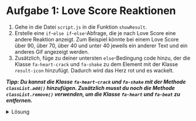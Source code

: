 # Aufgabe 1: Love Score Reaktionen

1. Gehe in die Datei `script.js` in die Funktion `showResult`.
2. Erstelle eine `if`-`else if`-`else`-Abfrage, die je nach Love Score eine andere Reaktion anzeigt. Zum Beispiel könnte bei einem Love Score über 90, über 70, über 40 und unter 40 jeweils ein anderer Text und ein anderes Gif angezeigt werden.
3. Zusätzlich, füge zu deiner untersten `else`-Bedingung code hinzu, der die Klasse `fa-heart-crack` und `fa-shake` zu dem Element mit der Klasse `result-icon` hinzufügt. Dadurch wird das Herz rot und es wackelt.

_**Tipp: Du kannst die Klasse `fa-heart-crack` und `fa-shake` mit der Methode `classList.add()` hinzufügen. Zusätzlich musst du noch die Methode `classList.remove()` verwenden, um die Klasse `fa-heart` und `fa-beat` zu entfernen.**_

<details>
<summary>Lösung</summary>

#### script.js

```js
function showResult(name1, name2, loveScore) {
  if (loveScore > 90) {
    document.querySelector(".result-text").innerHTML =
      "Ihr seid ein Perfect Match";
    document.querySelector(".result-img").src =
      "https://www.icegif.com/wp-content/uploads/2022/08/icegif-879.gif";
  } else if (loveScore > 70) {
    document.querySelector(".result-text").innerHTML =
      "Ihr seid ein gutes Match";
    document.querySelector(".result-img").src =
      "https://media1.giphy.com/media/XvZ8PJ4DSqzSM/giphy.gif";
  } else if (loveScore > 40) {
    document.querySelector(".result-text").innerHTML = "Könnte klappen";
    document.querySelector(".result-img").src =
      "https://thumbs.gfycat.com/TintedFondAfricanporcupine-max-1mb.gif";
  } else {
    document
      .querySelector(".result-icon")
      .classList.add("fa-heart-crack", "fa-shake");
    document
      .querySelector(".result-icon")
      .classList.remove("fa-heart", "fa-beat");
    document.querySelector(".result-text").innerHTML = "Das wird nix";
    document.querySelector(".result-img").src =
      "https://media.tenor.com/MKXawzVS31kAAAAC/break-up.gif";
  }
  // restlicher code
}
```

</details>
